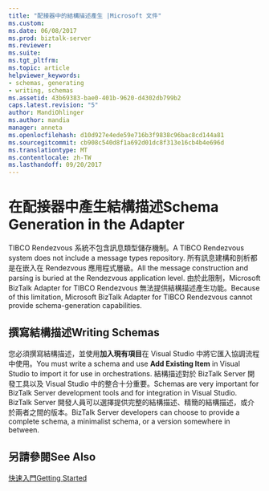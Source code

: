 ```yaml
---
title: "配接器中的結構描述產生 |Microsoft 文件"
ms.custom: 
ms.date: 06/08/2017
ms.prod: biztalk-server
ms.reviewer: 
ms.suite: 
ms.tgt_pltfrm: 
ms.topic: article
helpviewer_keywords:
- schemas, generating
- writing, schemas
ms.assetid: 43b69383-bae0-401b-9620-d4302db799b2
caps.latest.revision: "5"
author: MandiOhlinger
ms.author: mandia
manager: anneta
ms.openlocfilehash: d10d927e4ede59e716b3f9838c96bac8cd144a81
ms.sourcegitcommit: cb908c540d8f1a692d01dc8f313e16cb4b4e696d
ms.translationtype: MT
ms.contentlocale: zh-TW
ms.lasthandoff: 09/20/2017
---
```

# <a name="schema-generation-in-the-adapter"></a><span data-ttu-id="fa40a-102">在配接器中產生結構描述</span><span class="sxs-lookup"><span data-stu-id="fa40a-102">Schema Generation in the Adapter</span></span>
<span data-ttu-id="fa40a-103">TIBCO Rendezvous 系統不包含訊息類型儲存機制。</span><span class="sxs-lookup"><span data-stu-id="fa40a-103">A TIBCO Rendezvous system does not include a message types repository.</span></span> <span data-ttu-id="fa40a-104">所有訊息建構和剖析都是在嵌入在 Rendezvous 應用程式層級。</span><span class="sxs-lookup"><span data-stu-id="fa40a-104">All the message construction and parsing is buried at the Rendezvous application level.</span></span> <span data-ttu-id="fa40a-105">由於此限制，Microsoft BizTalk Adapter for TIBCO Rendezvous 無法提供結構描述產生功能。</span><span class="sxs-lookup"><span data-stu-id="fa40a-105">Because of this limitation, Microsoft BizTalk Adapter for TIBCO Rendezvous cannot provide schema-generation capabilities.</span></span>  
  
## <a name="writing-schemas"></a><span data-ttu-id="fa40a-106">撰寫結構描述</span><span class="sxs-lookup"><span data-stu-id="fa40a-106">Writing Schemas</span></span>  
 <span data-ttu-id="fa40a-107">您必須撰寫結構描述，並使用**加入現有項目**在 Visual Studio 中將它匯入協調流程中使用。</span><span class="sxs-lookup"><span data-stu-id="fa40a-107">You must write a schema and use **Add Existing Item** in Visual Studio to import it for use in orchestrations.</span></span> <span data-ttu-id="fa40a-108">結構描述對於 BizTalk Server 開發工具以及 Visual Studio 中的整合十分重要。</span><span class="sxs-lookup"><span data-stu-id="fa40a-108">Schemas are very important for BizTalk Server development tools and for integration in Visual Studio.</span></span> <span data-ttu-id="fa40a-109">BizTalk Server 開發人員可以選擇提供完整的結構描述、精簡的結構描述，或介於兩者之間的版本。</span><span class="sxs-lookup"><span data-stu-id="fa40a-109">BizTalk Server developers can choose to provide a complete schema, a minimalist schema, or a version somewhere in between.</span></span>  
  
## <a name="see-also"></a><span data-ttu-id="fa40a-110">另請參閱</span><span class="sxs-lookup"><span data-stu-id="fa40a-110">See Also</span></span>  
 [<span data-ttu-id="fa40a-111">快速入門</span><span class="sxs-lookup"><span data-stu-id="fa40a-111">Getting Started</span></span>](../core/getting-started-with-biztalk-adapter-for-tibco-rendezvous.md)